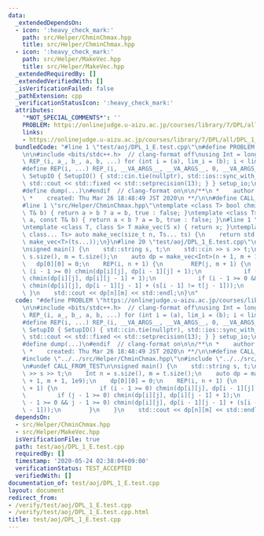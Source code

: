```yaml
---
data:
  _extendedDependsOn:
  - icon: ':heavy_check_mark:'
    path: src/Helper/ChminChmax.hpp
    title: src/Helper/ChminChmax.hpp
  - icon: ':heavy_check_mark:'
    path: src/Helper/MakeVec.hpp
    title: src/Helper/MakeVec.hpp
  _extendedRequiredBy: []
  _extendedVerifiedWith: []
  _isVerificationFailed: false
  _pathExtension: cpp
  _verificationStatusIcon: ':heavy_check_mark:'
  attributes:
    '*NOT_SPECIAL_COMMENTS*': ''
    PROBLEM: https://onlinejudge.u-aizu.ac.jp/courses/library/7/DPL/all/DPL_1_E
    links:
    - https://onlinejudge.u-aizu.ac.jp/courses/library/7/DPL/all/DPL_1_E
  bundledCode: "#line 1 \"test/aoj/DPL_1_E.test.cpp\"\n#define PROBLEM \"https://onlinejudge.u-aizu.ac.jp/courses/library/7/DPL/all/DPL_1_E\"\
    \n\n#include <bits/stdc++.h>  // clang-format off\nusing Int = long long;\n#define\
    \ REP_(i, a_, b_, a, b, ...) for (int i = (a), lim_i = (b); i < lim_i; i++)\n\
    #define REP(i, ...) REP_(i, __VA_ARGS__, __VA_ARGS__, 0, __VA_ARGS__)\nstruct\
    \ SetupIO { SetupIO() { std::cin.tie(nullptr), std::ios::sync_with_stdio(false),\
    \ std::cout << std::fixed << std::setprecision(13); } } setup_io;\n#ifndef _MY_DEBUG\n\
    #define dump(...)\n#endif  // clang-format on\n\n/**\n *    author:  knshnb\n\
    \ *    created: Thu Mar 26 18:48:49 JST 2020\n **/\n\n#define CALL_FROM_TEST\n\
    #line 1 \"src/Helper/ChminChmax.hpp\"\ntemplate <class T> bool chmin(T& a, const\
    \ T& b) { return a > b ? a = b, true : false; }\ntemplate <class T> bool chmax(T&\
    \ a, const T& b) { return a < b ? a = b, true : false; }\n#line 1 \"src/Helper/MakeVec.hpp\"\
    \ntemplate <class T, class S> T make_vec(S x) { return x; }\ntemplate <class T,\
    \ class... Ts> auto make_vec(size_t n, Ts... ts) {\n    return std::vector<decltype(make_vec<T>(ts...))>(n,\
    \ make_vec<T>(ts...));\n}\n#line 20 \"test/aoj/DPL_1_E.test.cpp\"\n#undef CALL_FROM_TEST\n\
    \nsigned main() {\n    std::string s, t;\n    std::cin >> s >> t;\n    Int n =\
    \ s.size(), m = t.size();\n    auto dp = make_vec<Int>(n + 1, m + 1, 1e9);\n \
    \   dp[0][0] = 0;\n    REP(i, n + 1) {\n        REP(j, m + 1) {\n            if\
    \ (i - 1 >= 0) chmin(dp[i][j], dp[i - 1][j] + 1);\n            if (j - 1 >= 0)\
    \ chmin(dp[i][j], dp[i][j - 1] + 1);\n            if (i - 1 >= 0 && j - 1 >= 0)\
    \ chmin(dp[i][j], dp[i - 1][j - 1] + (s[i - 1] != t[j - 1]));\n        }\n   \
    \ }\n    std::cout << dp[n][m] << std::endl;\n}\n"
  code: "#define PROBLEM \"https://onlinejudge.u-aizu.ac.jp/courses/library/7/DPL/all/DPL_1_E\"\
    \n\n#include <bits/stdc++.h>  // clang-format off\nusing Int = long long;\n#define\
    \ REP_(i, a_, b_, a, b, ...) for (int i = (a), lim_i = (b); i < lim_i; i++)\n\
    #define REP(i, ...) REP_(i, __VA_ARGS__, __VA_ARGS__, 0, __VA_ARGS__)\nstruct\
    \ SetupIO { SetupIO() { std::cin.tie(nullptr), std::ios::sync_with_stdio(false),\
    \ std::cout << std::fixed << std::setprecision(13); } } setup_io;\n#ifndef _MY_DEBUG\n\
    #define dump(...)\n#endif  // clang-format on\n\n/**\n *    author:  knshnb\n\
    \ *    created: Thu Mar 26 18:48:49 JST 2020\n **/\n\n#define CALL_FROM_TEST\n\
    #include \"../../src/Helper/ChminChmax.hpp\"\n#include \"../../src/Helper/MakeVec.hpp\"\
    \n#undef CALL_FROM_TEST\n\nsigned main() {\n    std::string s, t;\n    std::cin\
    \ >> s >> t;\n    Int n = s.size(), m = t.size();\n    auto dp = make_vec<Int>(n\
    \ + 1, m + 1, 1e9);\n    dp[0][0] = 0;\n    REP(i, n + 1) {\n        REP(j, m\
    \ + 1) {\n            if (i - 1 >= 0) chmin(dp[i][j], dp[i - 1][j] + 1);\n   \
    \         if (j - 1 >= 0) chmin(dp[i][j], dp[i][j - 1] + 1);\n            if (i\
    \ - 1 >= 0 && j - 1 >= 0) chmin(dp[i][j], dp[i - 1][j - 1] + (s[i - 1] != t[j\
    \ - 1]));\n        }\n    }\n    std::cout << dp[n][m] << std::endl;\n}\n"
  dependsOn:
  - src/Helper/ChminChmax.hpp
  - src/Helper/MakeVec.hpp
  isVerificationFile: true
  path: test/aoj/DPL_1_E.test.cpp
  requiredBy: []
  timestamp: '2020-05-24 02:38:04+09:00'
  verificationStatus: TEST_ACCEPTED
  verifiedWith: []
documentation_of: test/aoj/DPL_1_E.test.cpp
layout: document
redirect_from:
- /verify/test/aoj/DPL_1_E.test.cpp
- /verify/test/aoj/DPL_1_E.test.cpp.html
title: test/aoj/DPL_1_E.test.cpp
---
```

